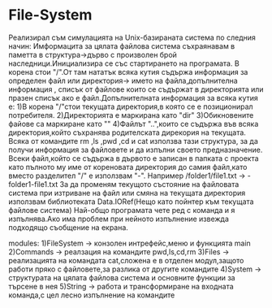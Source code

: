 # File-System


Реализирал съм симулацията на Unix-базираната система по следния начин:
Имформацита за цялата файлова система съхраянавам в паметта в структура->дърво с произволен брой наследници.Инициализира се със стартирането на програмата.
В корена стои "/".От там нататък всяка кутия съдържа информация за определен файл или директория-> името на файла,допълнителна информация ,
списък от файлове които се съдържат в директорията или празен списък ако е файл.Допълнителната информация за всяка кутия е:
1)В корена "/"стои текущата директория,в която се е позиционирал потребителя.
2)Директорията е маркирана като "dir"
3)Обикновените файове са маркиране като ""
4)Файлът "..",които се съдържа във всяка директория,който съхранява родителската дирекория на текущата.
Всяка от командите rm ,ls ,pwd ,cd и cat използва тази структура, за да получи информация за файловете и да изпълни своето предназначение.
Всеки файл,който се съдържа в дървото е записан в папката с проекта като пълното му име от кореновата директория до самия файл,като вместо разделител "/"
е използвам "-". Например /folder1/file1.txt -> -folder1-file1.txt
За да променям текущото състояние на файловата система при изтриване на файл или смяна на текущата директория използвам библиотеката Data.IORef(Нещо като пойнтер към
текущата файлове система)
Най-общо програмата чете ред с команда и я изпълнява.Ако има проблем при нейното изпълнение извежда подходящо съобщение на eкрана.

modules:
1)FileSystem -> конзолен интрефейс,меню и функцията main
2)Commands   -> реалзация на командите pwd,ls,cd,rm
3)Files      -> реализацията на командата cat,сложена е в отделен модул,защото работи пряко с файловете,за разлика от другите командите
4)System     -> структурата на цялата файлова система и основните функции за търсене в нея
5)String     -> работа и трансформиране на входната команда,с цел лесно изпълнение на командите

